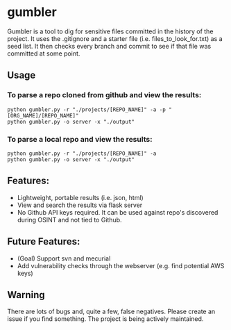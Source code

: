 # gumbler

Gumbler is a tool to dig for sensitive files committed in the history of the project. It uses the .gitignore and a starter file (i.e. files_to_look_for.txt) as a seed list. It then checks every branch and commit to see if that file was committed at some point. 

## Usage

### To parse a repo cloned from github and view the results:
```
python gumbler.py -r "./projects/[REPO_NAME]" -a -p "[ORG_NAME]/[REPO_NAME]"
python gumbler.py -o server -x "./output"
```

### To parse a local repo and view the results:
```
python gumbler.py -r "./projects/[REPO_NAME]" -a 
python gumbler.py -o server -x "./output"
```


## Features:

- Lightweight, portable results (i.e. json, html)
- View and search the results via flask server
- No Github API keys required. It can be used against repo's discovered during OSINT and not tied to Github.


## Future Features:

- (Goal) Support svn and mecurial
- Add vulnerability checks through the webserver (e.g. find potential AWS keys)


## Warning

There are lots of bugs and, quite a few, false negatives. Please create an issue if you find something. The project is being actively maintained.